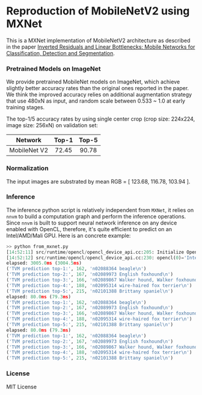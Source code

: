 # Reproduction of MobileNetV2 using MXNet

This is a MXNet implementation of MobileNetV2 architecture as described in the paper [Inverted Residuals and Linear Bottlenecks: Mobile Networks for Classification, Detection and Segmentation](https://arxiv.org/pdf/1801.04381).

### Pretrained Models on ImageNet

We provide pretrained MobileNet models on ImageNet, which achieve slightly better accuracy rates than the original ones reported in the paper. We think the improved accuracy relies on additional augmentation strategy that use 480xN as input, and random scale between 0.533 ~ 1.0 at early training stages.

The top-1/5 accuracy rates by using single center crop (crop size: 224x224, image size: 256xN) on validation set:

Network|Top-1|Top-5|
:---:|:---:|:---:|
MobileNet V2| 72.45| 90.78|

### Normalization

The input images are substrated by mean RGB = [ 123.68, 116.78, 103.94 ].

### Inference

The inference python script is relatively independent from `MXNet`, it relies on `nnvm` to build a computation graph and perform the inference operations. 
Since `nnvm` is built to support neural network inference on any device enabled with OpenCL, therefore, it's quite efficient to predict on an Intel/AMD/Mali GPU. Here is an concrete example:

``` python
>> python from_mxnet.py
[14:52:11] src/runtime/opencl/opencl_device_api.cc:205: Initialize OpenCL platform 'Intel Gen OCL Driver'
[14:52:12] src/runtime/opencl/opencl_device_api.cc:230: opencl(0)='Intel(R) HD Graphics Skylake ULT GT2' cl_device_id=0x7f091bbd2bc0
elapsed: 3005.0ms (3004.5ms)
('TVM prediction top-1:', 162, 'n02088364 beagle\n')
('TVM prediction top-2:', 167, 'n02089973 English foxhound\n')
('TVM prediction top-3:', 166, 'n02089867 Walker hound, Walker foxhound\n')
('TVM prediction top-4:', 188, 'n02095314 wire-haired fox terrier\n')
('TVM prediction top-5:', 215, 'n02101388 Brittany spaniel\n')
elapsed: 80.0ms (79.3ms)
('TVM prediction top-1:', 162, 'n02088364 beagle\n')
('TVM prediction top-2:', 167, 'n02089973 English foxhound\n')
('TVM prediction top-3:', 166, 'n02089867 Walker hound, Walker foxhound\n')
('TVM prediction top-4:', 188, 'n02095314 wire-haired fox terrier\n')
('TVM prediction top-5:', 215, 'n02101388 Brittany spaniel\n')
elapsed: 80.0ms (79.3ms)
('TVM prediction top-1:', 162, 'n02088364 beagle\n')
('TVM prediction top-2:', 167, 'n02089973 English foxhound\n')
('TVM prediction top-3:', 166, 'n02089867 Walker hound, Walker foxhound\n')
('TVM prediction top-4:', 188, 'n02095314 wire-haired fox terrier\n')
('TVM prediction top-5:', 215, 'n02101388 Brittany spaniel\n')
```

### License

MIT License


